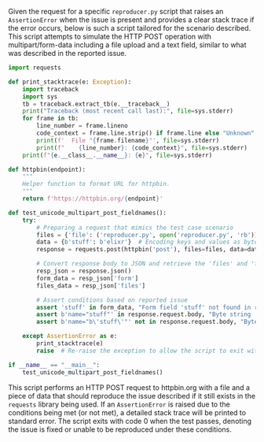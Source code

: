 Given the request for a specific `reproducer.py` script that raises an `AssertionError` when the issue is present and provides a clear stack trace if the error occurs, below is such a script tailored for the scenario described. This script attempts to simulate the HTTP POST operation with multipart/form-data including a file upload and a text field, similar to what was described in the reported issue.

```python
import requests

def print_stacktrace(e: Exception):
    import traceback
    import sys
    tb = traceback.extract_tb(e.__traceback__)
    print("Traceback (most recent call last):", file=sys.stderr)
    for frame in tb:
        line_number = frame.lineno
        code_context = frame.line.strip() if frame.line else "Unknown"
        print(f'  File "{frame.filename}"', file=sys.stderr)
        print(f"    {line_number}: {code_context}", file=sys.stderr)
    print(f"{e.__class__.__name__}: {e}", file=sys.stderr)

def httpbin(endpoint):
    """
    Helper function to format URL for httpbin.
    """
    return f'https://httpbin.org/{endpoint}'

def test_unicode_multipart_post_fieldnames():
    try:
        # Preparing a request that mimics the test case scenario
        files = {'file': ('reproducer.py', open('reproducer.py', 'rb'))}
        data = {b'stuff': b'elixr'}  # Encoding keys and values as bytes
        response = requests.post(httpbin('post'), files=files, data=data)

        # Convert response body to JSON and retrieve the 'files' and 'form' part
        resp_json = response.json()
        form_data = resp_json['form']
        files_data = resp_json['files']

        # Assert conditions based on reported issue
        assert 'stuff' in form_data, "Form field 'stuff' not found in response."
        assert b'name="stuff"' in response.request.body, "Byte string 'name=\"stuff\"' not found in request body."
        assert b'name="b\'stuff\'"' not in response.request.body, "Byte string 'name=\"b\\'stuff\\'' unexpectedly found in request body."

    except AssertionError as e:
        print_stacktrace(e)
        raise  # Re-raise the exception to allow the script to exit with a non-zero status if the assertion fails.

if __name__ == "__main__":
    test_unicode_multipart_post_fieldnames()
```

This script performs an HTTP POST request to httpbin.org with a file and a piece of data that should reproduce the issue described if it still exists in the `requests` library being used. If an `AssertionError` is raised due to the conditions being met (or not met), a detailed stack trace will be printed to standard error. The script exits with code 0 when the test passes, denoting the issue is fixed or unable to be reproduced under these conditions.
